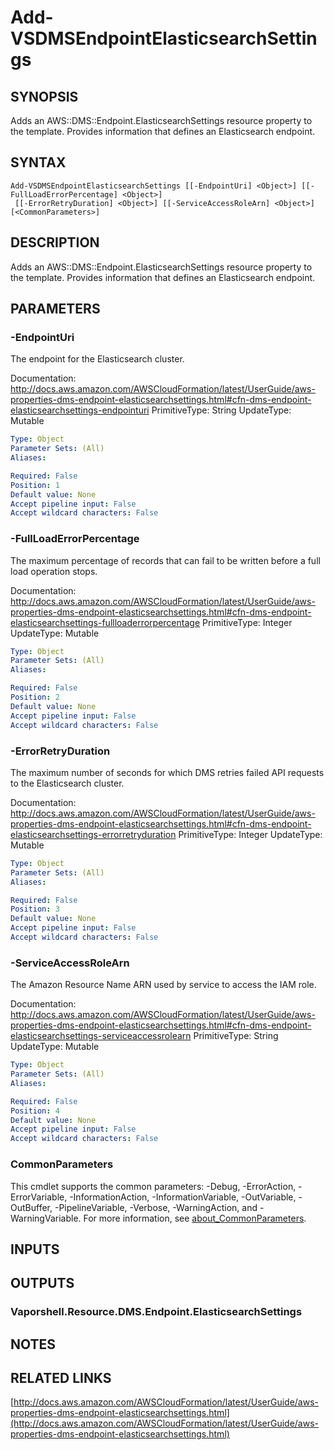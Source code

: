 # Add-VSDMSEndpointElasticsearchSettings

## SYNOPSIS
Adds an AWS::DMS::Endpoint.ElasticsearchSettings resource property to the template.
Provides information that defines an Elasticsearch endpoint.

## SYNTAX

```
Add-VSDMSEndpointElasticsearchSettings [[-EndpointUri] <Object>] [[-FullLoadErrorPercentage] <Object>]
 [[-ErrorRetryDuration] <Object>] [[-ServiceAccessRoleArn] <Object>] [<CommonParameters>]
```

## DESCRIPTION
Adds an AWS::DMS::Endpoint.ElasticsearchSettings resource property to the template.
Provides information that defines an Elasticsearch endpoint.

## PARAMETERS

### -EndpointUri
The endpoint for the Elasticsearch cluster.

Documentation: http://docs.aws.amazon.com/AWSCloudFormation/latest/UserGuide/aws-properties-dms-endpoint-elasticsearchsettings.html#cfn-dms-endpoint-elasticsearchsettings-endpointuri
PrimitiveType: String
UpdateType: Mutable

```yaml
Type: Object
Parameter Sets: (All)
Aliases:

Required: False
Position: 1
Default value: None
Accept pipeline input: False
Accept wildcard characters: False
```

### -FullLoadErrorPercentage
The maximum percentage of records that can fail to be written before a full load operation stops.

Documentation: http://docs.aws.amazon.com/AWSCloudFormation/latest/UserGuide/aws-properties-dms-endpoint-elasticsearchsettings.html#cfn-dms-endpoint-elasticsearchsettings-fullloaderrorpercentage
PrimitiveType: Integer
UpdateType: Mutable

```yaml
Type: Object
Parameter Sets: (All)
Aliases:

Required: False
Position: 2
Default value: None
Accept pipeline input: False
Accept wildcard characters: False
```

### -ErrorRetryDuration
The maximum number of seconds for which DMS retries failed API requests to the Elasticsearch cluster.

Documentation: http://docs.aws.amazon.com/AWSCloudFormation/latest/UserGuide/aws-properties-dms-endpoint-elasticsearchsettings.html#cfn-dms-endpoint-elasticsearchsettings-errorretryduration
PrimitiveType: Integer
UpdateType: Mutable

```yaml
Type: Object
Parameter Sets: (All)
Aliases:

Required: False
Position: 3
Default value: None
Accept pipeline input: False
Accept wildcard characters: False
```

### -ServiceAccessRoleArn
The Amazon Resource Name ARN used by service to access the IAM role.

Documentation: http://docs.aws.amazon.com/AWSCloudFormation/latest/UserGuide/aws-properties-dms-endpoint-elasticsearchsettings.html#cfn-dms-endpoint-elasticsearchsettings-serviceaccessrolearn
PrimitiveType: String
UpdateType: Mutable

```yaml
Type: Object
Parameter Sets: (All)
Aliases:

Required: False
Position: 4
Default value: None
Accept pipeline input: False
Accept wildcard characters: False
```

### CommonParameters
This cmdlet supports the common parameters: -Debug, -ErrorAction, -ErrorVariable, -InformationAction, -InformationVariable, -OutVariable, -OutBuffer, -PipelineVariable, -Verbose, -WarningAction, and -WarningVariable. For more information, see [about_CommonParameters](http://go.microsoft.com/fwlink/?LinkID=113216).

## INPUTS

## OUTPUTS

### Vaporshell.Resource.DMS.Endpoint.ElasticsearchSettings
## NOTES

## RELATED LINKS

[http://docs.aws.amazon.com/AWSCloudFormation/latest/UserGuide/aws-properties-dms-endpoint-elasticsearchsettings.html](http://docs.aws.amazon.com/AWSCloudFormation/latest/UserGuide/aws-properties-dms-endpoint-elasticsearchsettings.html)

